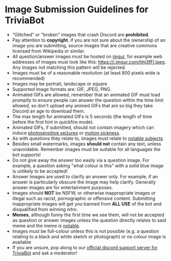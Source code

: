 # Image Submission Guidelines for TriviaBot

* "Glitched" or "broken" images that crash Discord are **prohibited**.
* Pay attention to **copyright**. if you are not sure about the ownership of an image you are submitting, source images that are creative commons licensed from Wikipedia or similar.
* All question/answer images must be hosted on [imgur](https://imgur.com), for example web addresses of images must look like this: https://i.imgur.com/hhj3fFl.jpeg. Any images not matching this pattern will be rejected.
* Images must be of a reasonable resolution (at least 800 pixels wide is recommended)
* Images may be portrait, landscape or square
* Supported image formats are: GIF, JPEG, PNG.
* Animated GIFs are allowed, remember that an animated GIF must load promptly to ensure people can answer the question within the time limit allowed, so don't upload any animed GIFs that are so big they take Discord an age to download them.
* The max length for animated GIFs is 5 seconds (the length of time before the first hint in quickfire mode).
* Animated GIFs, if submitted, should not contain imagery which can induce [photosensitive seizures](https://epilepsysociety.org.uk/photosensitive-epilepsy) or [motion sickness](https://balanceanddizziness.org/disorders/vestibular-disorders/motion-and-cyber-sickness/).
* As with questions they relate to, images must relate to [notable subjects](https://en.wikipedia.org/wiki/Wikipedia:Notability)
* Besides small watermarks, images **should not** contain any text, unless unavoidable. Remember images must be suitable for all languages the bot supports!
* Do not give away the answer too easily via a question image. For example, a question asking "what colour is this" with a solid blue image is unlikely to be accepted!
* Answer images are used to clarify an answer only. For example, if an answer is particularly obscure the image may help clarify. Generally answer images are for entertainment purposes.
* Images should **NOT** be NSFW, or otherwise inappropriate images or illegal such as racist, pornographic or offensive content. Submitting inappropriate images will get you banned from **ALL USE** of the bot and disqualified from winning nitro.
* **Memes**, although funny the first time we see them, will not be accepted as question or answer images unless the question directly relates to said meme and the meme is [notable](https://en.wikipedia.org/wiki/Wikipedia:Notability).
* Images must be full-colour unless this is not possible (e.g. a question relating to a black and white sketch or photograph) or no colour image is available
* If you are unsure, pop along to our [official discord support server for TriviaBot](https://discord.gg/brainbox) and ask a moderator!
